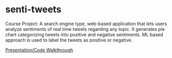 # senti-tweets
Course Project: A search engine type, web-based application that lets users analyze sentiments of real time tweets regarding any topic. It generates pie chart categorizing tweets into positive and negative sentiments. ML based approach is used to label the tweets as positive or negative.

[Presentation/Code Walkthrough](https://drive.google.com/file/d/1TEeZQirSYEK12VN0elNkkNt3ESiP6jm2/view)
